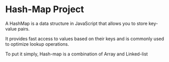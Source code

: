 # Hash-Map Project

A HashMap is a data structure in JavaScript that allows you to store key-value pairs.

It provides fast access to values based on their keys and is commonly used to optimize lookup operations.

To put it simply, Hash-map is a combination of Array and Linked-list
